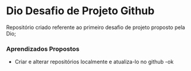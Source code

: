# Dio Desafio de Projeto Github
Repositório criado referente ao primeiro desafio de projeto proposto pela Dio;

### Aprendizados Propostos
- Criar e alterar repositórios localmente e atualiza-lo no github -ok


